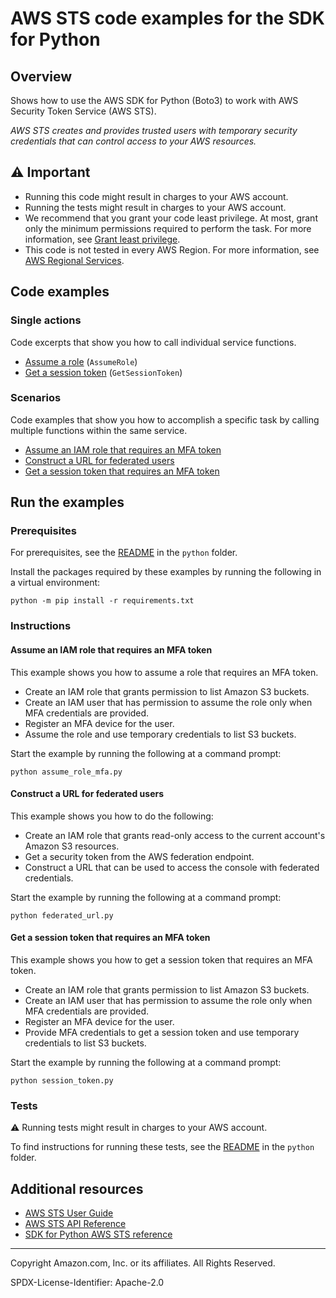 <!--Generated by WRITEME on 2023-03-29 00:07:35.330422 (UTC)-->
# AWS STS code examples for the SDK for Python

## Overview

Shows how to use the AWS SDK for Python (Boto3) to work with AWS Security Token Service (AWS STS).

<!--custom.overview.start-->
<!--custom.overview.end-->

*AWS STS creates and provides trusted users with temporary security credentials that can control access to your AWS resources.*

## ⚠ Important

* Running this code might result in charges to your AWS account.
* Running the tests might result in charges to your AWS account.
* We recommend that you grant your code least privilege. At most, grant only the minimum permissions required to perform the task. For more information, see [Grant least privilege](https://docs.aws.amazon.com/IAM/latest/UserGuide/best-practices.html#grant-least-privilege).
* This code is not tested in every AWS Region. For more information, see [AWS Regional Services](https://aws.amazon.com/about-aws/global-infrastructure/regional-product-services).

<!--custom.important.start-->
<!--custom.important.end-->

## Code examples
### Single actions

Code excerpts that show you how to call individual service functions.

* [Assume a role](assume_role_mfa.py#L165) (`AssumeRole`)
* [Get a session token](session_token.py#L107) (`GetSessionToken`)

### Scenarios

Code examples that show you how to accomplish a specific task by calling multiple
functions within the same service.

* [Assume an IAM role that requires an MFA token](assume_role_mfa.py) 
* [Construct a URL for federated users](federated_url.py) 
* [Get a session token that requires an MFA token](session_token.py) 

## Run the examples

### Prerequisites


For prerequisites, see the [README](../../README.md#Prerequisites) in the `python` folder.


Install the packages required by these examples by running the following in a virtual environment:

```
python -m pip install -r requirements.txt
```


<!--custom.prerequisites.start-->
<!--custom.prerequisites.end-->

### Instructions


<!--custom.instructions.start-->
<!--custom.instructions.end-->


#### Assume an IAM role that requires an MFA token

This example shows you how to assume a role that requires an MFA token. 

* Create an IAM role that grants permission to list Amazon S3 buckets.
* Create an IAM user that has permission to assume the role only when MFA credentials are provided.
* Register an MFA device for the user.
* Assume the role and use temporary credentials to list S3 buckets.

Start the example by running the following at a command prompt:

```
python assume_role_mfa.py
```

<!--custom.scenarios.sts_Scenario_AssumeRoleMfa.start-->
<!--custom.scenarios.sts_Scenario_AssumeRoleMfa.end-->

#### Construct a URL for federated users

This example shows you how to do the following:

* Create an IAM role that grants read-only access to the current account's Amazon S3 resources.
* Get a security token from the AWS federation endpoint.
* Construct a URL that can be used to access the console with federated credentials.

Start the example by running the following at a command prompt:

```
python federated_url.py
```

<!--custom.scenarios.sts_Scenario_ConstructFederatedUrl.start-->
<!--custom.scenarios.sts_Scenario_ConstructFederatedUrl.end-->

#### Get a session token that requires an MFA token

This example shows you how to get a session token that requires an MFA token. 

* Create an IAM role that grants permission to list Amazon S3 buckets.
* Create an IAM user that has permission to assume the role only when MFA credentials are provided.
* Register an MFA device for the user.
* Provide MFA credentials to get a session token and use temporary credentials to list S3 buckets.

Start the example by running the following at a command prompt:

```
python session_token.py
```

<!--custom.scenarios.sts_Scenario_SessionTokenMfa.start-->
<!--custom.scenarios.sts_Scenario_SessionTokenMfa.end-->

### Tests

⚠ Running tests might result in charges to your AWS account.


To find instructions for running these tests, see the [README](../../README.md#Tests)
in the `python` folder.



<!--custom.tests.start-->
<!--custom.tests.end-->

## Additional resources

* [AWS STS User Guide](https://docs.aws.amazon.com/IAM/latest/UserGuide/id_credentials_temp.html)
* [AWS STS API Reference](https://docs.aws.amazon.com/STS/latest/APIReference/welcome.html)
* [SDK for Python AWS STS reference](https://boto3.amazonaws.com/v1/documentation/api/latest/reference/services/sts.html)

<!--custom.resources.start-->
<!--custom.resources.end-->

---

Copyright Amazon.com, Inc. or its affiliates. All Rights Reserved.

SPDX-License-Identifier: Apache-2.0